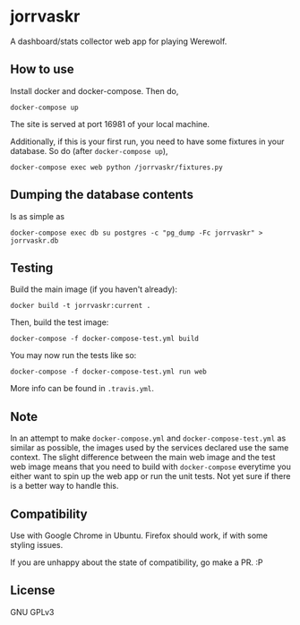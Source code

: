 # jorrvaskr

A dashboard/stats collector web app for playing Werewolf.

## How to use

Install docker and docker-compose. Then do,

    docker-compose up

The site is served at port 16981 of your local machine.

Additionally, if this is your first run, you need to have some fixtures in your
database. So do (after `docker-compose up`),

    docker-compose exec web python /jorrvaskr/fixtures.py

## Dumping the database contents

Is as simple as

    docker-compose exec db su postgres -c "pg_dump -Fc jorrvaskr" > jorrvaskr.db

## Testing

Build the main image (if you haven't already):

    docker build -t jorrvaskr:current .

Then, build the test image:

    docker-compose -f docker-compose-test.yml build

You may now run the tests like so:

    docker-compose -f docker-compose-test.yml run web

More info can be found in `.travis.yml`.

## Note

In an attempt to make `docker-compose.yml` and `docker-compose-test.yml` as
similar as possible, the images used by the services declared use the same
context. The slight difference between the main web image and the test web image
means that you need to build with `docker-compose` everytime you either want to
spin up the web app or run the unit tests. Not yet sure if there is a better way
to handle this.

## Compatibility

Use with Google Chrome in Ubuntu. Firefox should work, if with some styling
issues.

If you are unhappy about the state of compatibility, go make a PR. :P

## License

GNU GPLv3

